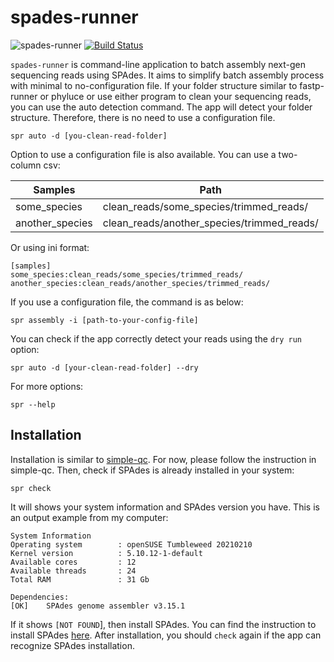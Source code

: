 # spades-runner
![spades-runner](https://github.com/hhandika/spades-runner/workflows/Tests/badge.svg)
[![Build Status](https://www.travis-ci.com/hhandika/spades-runner.svg?branch=main)](https://www.travis-ci.com/hhandika/spades-runner)

`spades-runner` is command-line application to batch assembly next-gen sequencing reads using SPAdes. It aims to simplify batch assembly process with minimal to no-configuration file. If your folder structure similar to fastp-runner or phyluce or use either program to clean your sequencing reads, you can use the auto detection command. The app will detect your folder structure. Therefore, there is no need to use a configuration file. 

```
spr auto -d [you-clean-read-folder]
```

Option to use a configuration file is also available. You can use a two-column csv:

|Samples        | Path                                      |
|---------------|-------------------------------------------|
|some_species   |clean_reads/some_species/trimmed_reads/    |
|another_species|clean_reads/another_species/trimmed_reads/ |

Or using ini format:

```
[samples]
some_species:clean_reads/some_species/trimmed_reads/
another_species:clean_reads/another_species/trimmed_reads/
```

If you use a configuration file, the command is as below:

```
spr assembly -i [path-to-your-config-file]
```


You can check if the app correctly detect your reads using the `dry run` option:

```
spr auto -d [your-clean-read-folder] --dry
```

For more options:

```
spr --help
```

## Installation
Installation is similar to [simple-qc](https://github.com/hhandika/simple-qc). For now, please follow the instruction in simple-qc. Then, check if SPAdes is already installed in your system:

```
spr check
```

It will shows your system information and SPAdes version you have. This is an output example from my computer:

```
System Information
Operating system        : openSUSE Tumbleweed 20210210
Kernel version          : 5.10.12-1-default
Available cores         : 12
Available threads       : 24
Total RAM               : 31 Gb

Dependencies:
[OK]    SPAdes genome assembler v3.15.1
```

If it shows `[NOT FOUND`], then install SPAdes. You can find the instruction to install SPAdes [here](https://cab.spbu.ru/software/spades/). After installation, you should `check` again if the app can recognize SPAdes installation.